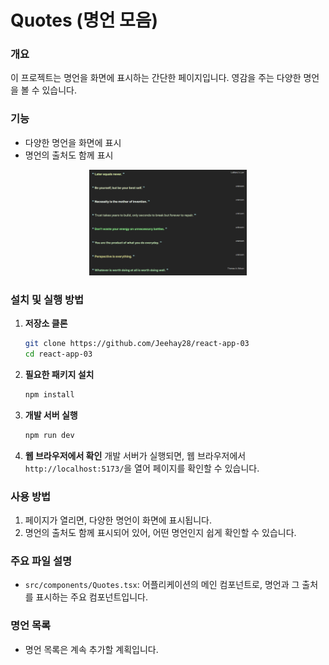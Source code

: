 # Quotes (명언 모음)

### 개요
이 프로젝트는 명언을 화면에 표시하는 간단한 페이지입니다. 영감을 주는 다양한 명언을 볼 수 있습니다.

### 기능
- 다양한 명언을 화면에 표시
- 명언의 출처도 함께 표시

<div style="text-align: center;">
  <img src="public/quote.png" alt="Quote Image" style="width: 50%;"/>
</div>


### 설치 및 실행 방법

1. **저장소 클론**

    ```bash
    git clone https://github.com/Jeehay28/react-app-03
    cd react-app-03
    ```

2. **필요한 패키지 설치**

    ```bash
    npm install
    ```

3. **개발 서버 실행**

    ```bash
    npm run dev
    ```

4. **웹 브라우저에서 확인**
    개발 서버가 실행되면, 웹 브라우저에서 `http://localhost:5173/`을 열어 페이지를 확인할 수 있습니다.

### 사용 방법

1. 페이지가 열리면, 다양한 명언이 화면에 표시됩니다.
2. 명언의 출처도 함께 표시되어 있어, 어떤 명언인지 쉽게 확인할 수 있습니다.

### 주요 파일 설명

- `src/components/Quotes.tsx`: 어플리케이션의 메인 컴포넌트로, 명언과 그 출처를 표시하는 주요 컴포넌트입니다.

### 명언 목록
- 명언 목록은 계속 추가할 계획입니다.